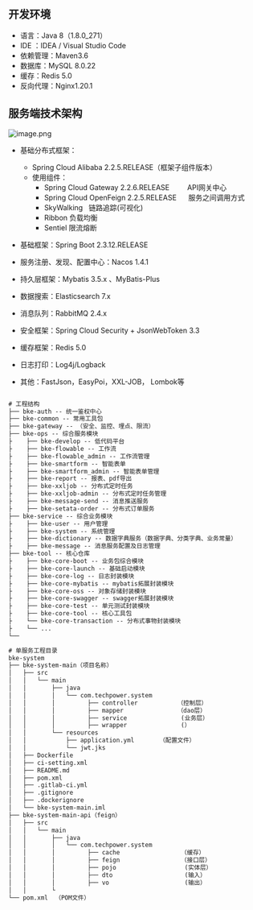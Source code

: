 ## 开发环境

- 语言：Java 8（1.8.0_271）
- IDE ：IDEA / Visual Studio Code
- 依赖管理：Maven3.6
- 数据库：MySQL 8.0.22
- 缓存：Redis 5.0
- 反向代理：Nginx1.20.1


## 服务端技术架构

![image.png](https://cdn.nlark.com/yuque/0/2021/png/1141782/1628826194223-89b2575d-ead0-4e6d-8e5f-87d1ca99cc51.png)

- 基础分布式框架：
   - Spring Cloud Alibaba 2.2.5.RELEASE（框架子组件版本）
   - 使用组件：
      - Spring Cloud Gateway 2.2.6.RELEASE                   API网关中心
      - Spring Cloud OpenFeign 2.2.5.RELEASE                服务之间调用方式
      - SkyWalking                                                       链路追踪(可视化)
      - Ribbon									负载均衡
      - Sentiel									限流熔断  



- 基础框架：Spring Boot 2.3.12.RELEASE
- 服务注册、发现、配置中心：Nacos 1.4.1
- 持久层框架：Mybatis 3.5.x 、MyBatis-Plus
- 数据搜索：Elasticsearch 7.x
- 消息队列：RabbitMQ 2.4.x
- 安全框架：Spring Cloud Security + JsonWebToken 3.3 
- 缓存框架：Redis 5.0
- 日志打印：Log4j/Logback
- 其他：FastJson，EasyPoi，XXL-JOB， Lombok等


```latex

# 工程结构
├── bke-auth -- 统一鉴权中心
├── bke-common -- 常用工具包
├── bke-gateway -- （安全、监控、埋点、限流）
├── bke-ops -- 综合服务模块
├    ├── bke-develop -- 低代码平台
├    ├── bke-flowable -- 工作流
├    ├── bke-flowable_admin -- 工作流管理
├    ├── bke-smartform -- 智能表单
├    ├── bke-smartform_admin -- 智能表单管理
├    ├── bke-report -- 报表、pdf导出
├    ├── bke-xxljob -- 分布式定时任务
├    ├── bke-xxljob-admin -- 分布式定时任务管理
├    ├── bke-message-send -- 消息推送服务
├    ├── bke-setata-order -- 分布式订单服务
├── bke-service -- 综合业务模块
├    ├── bke-user -- 用户管理
├    ├── bke-system -- 系统管理
├    ├── bke-dictionary -- 数据字典服务（数据字典、分类字典、业务常量）
├    ├── bke-message -- 消息服务配置及日志管理
├── bke-tool -- 核心仓库
├    ├── bke-core-boot -- 业务包综合模块
├    ├── bke-core-launch -- 基础启动模块
├    ├── bke-core-log -- 日志封装模块 
├    ├── bke-core-mybatis -- mybatis拓展封装模块 
├    ├── bke-core-oss -- 对象存储封装模块 
├    ├── bke-core-swagger -- swagger拓展封装模块 
├    ├── bke-core-test -- 单元测试封装模块 
├    ├── bke-core-tool -- 核心工具包 
├    └── bke-core-transaction -- 分布式事物封装模块
├    └── ...
└──

```

```latex
# 单服务工程目录
bke-system
├── bke-system-main（项目名称）
│   ├── src
│   │   └── main
│   │       ├── java
│   │       │   └── com.techpower.system   
│   │       │         ├── controller           （控制层）
│   │       │         ├── mapper               （dao层）
│   │       │         ├── service               (业务层）
│   │       │         ├── wrapper               (） 
│   │       └── resources
│   │           ├── application.yml       （配置文件）
│   │           └── jwt.jks
│   ├── Dockerfile
│   ├── ci-setting.xml
│   ├── README.md
│   ├── pom.xml
│   ├── .gitlab-ci.yml
│   ├── .gitignore
│   ├── .dockerignore
│   └── bke-system-main.iml
├── bke-system-main-api（feign）
│   ├── src
│   │   └── main
│   │       ├── java
│   │       │   └── com.techpower.system   
│   │       │         ├── cache                 （缓存）
│   │       │         ├── feign                 （接口层）
│   │       │         ├── pojo                   (实体层）
│   │       │         ├── dto                    (输入）
│   │       │         ├── vo                     (输出） 
│   │       └
└── pom.xml  （POM文件）

```
